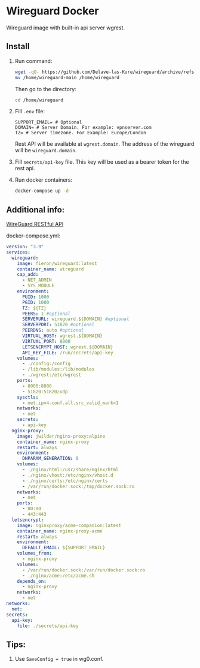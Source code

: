 # Wireguard Docker

Wireguard image with built-in api server wgrest.

## Install
1. Run command:
	```sh
	wget -qO- https://github.com/Delave-las-Kure/wireguard/archive/refs/heads/main.tar.gz | tar xvz -C /home && \
	mv /home/wireguard-main /home/wireguard
	```
	Then go to the directory:
	```sh
	cd /home/wireguard
	```

2. Fill `.env` file:
	```
	SUPPORT_EMAIL= # Optional
	DOMAIN= # Server Domain. For example: vpnserver.com
	TZ= # Server Timezone. For Example: Europe/London
	```
	Rest API will be available at `wgrest.domain`. The address of the wireguard will be `wireguard.domain`.

3. Fill `secrets/api-key` file. This key will be used as a bearer token for the rest api.

4.	Run docker containers:
	```sh
	docker-compose up -d
	```

## Additional info:
[WireGuard RESTful API](https://wgrest.forestvpn.com/swagger/#/device/ListDevices)


docker-compose.yml:
```yaml
version: "3.9"
services:
  wireguard:
    image: fieron/wireguard:latest
    container_name: wireguard
    cap_add:
      - NET_ADMIN
      - SYS_MODULE
    environment:
      PUID: 1000
      PGID: 1000
      TZ: ${TZ}
      PEERS: 1 #optional
      SERVERURL: wireguard.${DOMAIN} #optional
      SERVERPORT: 51820 #optional
      PEERDNS: auto #optional
      VIRTUAL_HOST: wgrest.${DOMAIN}
      VIRTUAL_PORT: 8000
      LETSENCRYPT_HOST: wgrest.${DOMAIN}
      API_KEY_FILE: /run/secrets/api-key
    volumes:
      - ./config:/config
      - /lib/modules:/lib/modules
      - ./wgrest:/etc/wgrest
    ports:
      - 8000:8000
      - 51820:51820/udp
    sysctls:
      - net.ipv4.conf.all.src_valid_mark=1
    networks:
      - net
    secrets:
      - api-key
  nginx-proxy:
    image: jwilder/nginx-proxy:alpine
    container_name: nginx-proxy
    restart: always
    environment:
      DHPARAM_GENERATION: 0
    volumes:
      - ./nginx/html:/usr/share/nginx/html
      - ./nginx/vhost:/etc/nginx/vhost.d
      - ./nginx/certs:/etc/nginx/certs
      - /var/run/docker.sock:/tmp/docker.sock:ro
    networks:
      - net
    ports:
      - 80:80
      - 443:443
  letsencrypt:
    image: nginxproxy/acme-companion:latest
    container_name: nginx-proxy-acme
    restart: always
    environment:
      DEFAULT_EMAIL: ${SUPPORT_EMAIL}
    volumes_from:
      - nginx-proxy
    volumes:
      - /var/run/docker.sock:/var/run/docker.sock:ro
      - ./nginx/acme:/etc/acme.sh
    depends_on:
      - nginx-proxy
    networks:
      - net
networks:
  net:
secrets:
  api-key:
    file: ./secrets/api-key
```
## Tips:

1. Use `SaveConfig = true` in wg0.conf.
